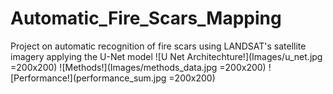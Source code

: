 # Automatic_Fire_Scars_Mapping
Project on automatic recognition of fire scars using LANDSAT's satellite imagery applying the U-Net model
![U Net Architechture!](Images/u_net.jpg =200x200) 
![Methods!](Images/methods_data.jpg =200x200)
![Performance!](performance_sum.jpg =200x200)
